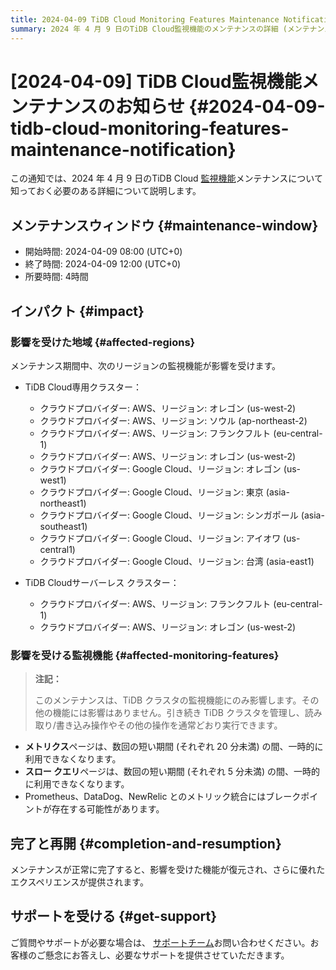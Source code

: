 ```yaml
---
title: 2024-04-09 TiDB Cloud Monitoring Features Maintenance Notification
summary: 2024 年 4 月 9 日のTiDB Cloud監視機能のメンテナンスの詳細 (メンテナンス期間、理由、影響など) について説明します。
---
```


# [2024-04-09] TiDB Cloud監視機能メンテナンスのお知らせ {#2024-04-09-tidb-cloud-monitoring-features-maintenance-notification}

この通知では、2024 年 4 月 9 日のTiDB Cloud [監視機能](/tidb-cloud/monitor-tidb-cluster.md)メンテナンスについて知っておく必要のある詳細について説明します。

## メンテナンスウィンドウ {#maintenance-window}

-   開始時間: 2024-04-09 08:00 (UTC+0)
-   終了時間: 2024-04-09 12:00 (UTC+0)
-   所要時間: 4時間

## インパクト {#impact}

### 影響を受けた地域 {#affected-regions}

メンテナンス期間中、次のリージョンの監視機能が影響を受けます。

-   TiDB Cloud専用クラスター：
    -   クラウドプロバイダー: AWS、リージョン: オレゴン (us-west-2)
    -   クラウドプロバイダー: AWS、リージョン: ソウル (ap-northeast-2)
    -   クラウドプロバイダー: AWS、リージョン: フランクフルト (eu-central-1)
    -   クラウドプロバイダー: AWS、リージョン: オレゴン (us-west-2)
    -   クラウドプロバイダー: Google Cloud、リージョン: オレゴン (us-west1)
    -   クラウドプロバイダー: Google Cloud、リージョン: 東京 (asia-northeast1)
    -   クラウドプロバイダー: Google Cloud、リージョン: シンガポール (asia-southeast1)
    -   クラウドプロバイダー: Google Cloud、リージョン: アイオワ (us-central1)
    -   クラウドプロバイダー: Google Cloud、リージョン: 台湾 (asia-east1)

-   TiDB Cloudサーバーレス クラスター：
    -   クラウドプロバイダー: AWS、リージョン: フランクフルト (eu-central-1)
    -   クラウドプロバイダー: AWS、リージョン: オレゴン (us-west-2)

### 影響を受ける監視機能 {#affected-monitoring-features}

> **注記：**
>
> このメンテナンスは、TiDB クラスタの監視機能にのみ影響します。その他の機能には影響はありません。引き続き TiDB クラスタを管理し、読み取り/書き込み操作やその他の操作を通常どおり実行できます。

-   **メトリクス**ページは、数回の短い期間 (それぞれ 20 分未満) の間、一時的に利用できなくなります。
-   **スロー クエリ**ページは、数回の短い期間 (それぞれ 5 分未満) の間、一時的に利用できなくなります。
-   Prometheus、DataDog、NewRelic とのメトリック統合にはブレークポイントが存在する可能性があります。

## 完了と再開 {#completion-and-resumption}

メンテナンスが正常に完了すると、影響を受けた機能が復元され、さらに優れたエクスペリエンスが提供されます。

## サポートを受ける {#get-support}

ご質問やサポートが必要な場合は、 [サポートチーム](/tidb-cloud/tidb-cloud-support.md)お問い合わせください。お客様のご懸念にお答えし、必要なサポートを提供させていただきます。
